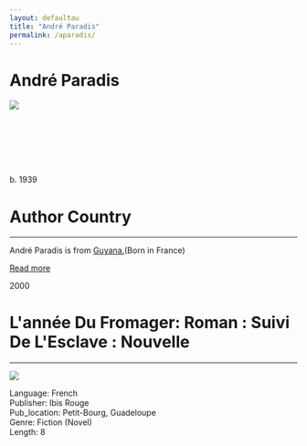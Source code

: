 ```yaml
---
layout: defaultau
title: "André Paradis"
permalink: /aparadis/
---
```

<!-- partial:index.partial.html -->
<div class="content">
    <h1>André Paradis</h1>
    <div class="quote">
        <div><img src="https://ile-en-ile.org/wp-content/uploads/2007/07/paradis.jpg" class="logo"></div>
    </div>
    <div class="timeline">
        <div style="padding-bottom:100px;"></div>
        <div class="block">
            <div class="date right"><p class="right">b. 1939</p></div>
            <div class="dot"></div>
            <div class="left first">
            <div class="author_country">
                <h1>Author Country</h1><hr>
          <div class="aclocation">  <p>André Paradis is from <a href="{{ site.baseurl }}/62">Guyana.</a>(Born in France)</p> </div>
              <div class="acreadmore">  <a href="https://fr.wikipedia.org/wiki/André_Paradis_(écrivain)" target="_blank">Read more</a> </div>
            </div>
            </div>
        </div>
        <div class="block">
            <div class="date left"><p class="left">2000</p></div>
            <div class="dot"></div>
            <div class="right hide">
                <h1>L'année Du Fromager: Roman : Suivi De L'Esclave : Nouvelle</h1><hr>
                <p><img src="https://m.media-amazon.com/images/I/51RNAG5P5FL._SX294_BO1,204,203,200_.jpg"></p>
                <p>
                Language: French<br/>
                Publisher: Ibis Rouge<br/>
                Pub_location: Petit-Bourg, Guadeloupe<br/>
                Genre: Fiction (Novel)<br/>
                Length: 8 <br/>                   </p>
            </div>
        </div>
  <!-- partial -->
<script src='https://cdnjs.cloudflare.com/ajax/libs/jquery/3.1.1/jquery.min.js'></script><script  src="{{ site.baseurl }}/assets/js/authorscript.js"></script>